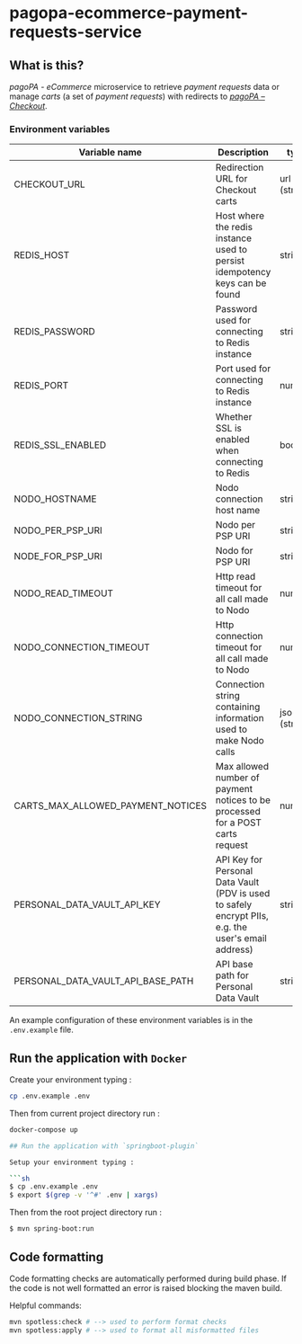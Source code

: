 # pagopa-ecommerce-payment-requests-service

## What is this?

_pagoPA - eCommerce_ microservice to retrieve _payment requests_ data or manage _carts_ (a set of _payment requests_)
with redirects to [_pagoPA – Checkout_](https://checkout.pagopa.it).

### Environment variables

| Variable name                      | Description                                                                  | type          | default |
|------------------------------------|------------------------------------------------------------------------------|---------------|---------|
| CHECKOUT_URL                       | Redirection URL for Checkout carts                                           | url (string)  |         |
| REDIS_HOST                         | Host where the redis instance used to persist idempotency keys can be found  | string        |         |
| REDIS_PASSWORD                     | Password used for connecting to Redis instance                               | string        |         |
| REDIS_PORT                         | Port used for connecting to Redis instance                                   | number        |         |
| REDIS_SSL_ENABLED                  | Whether SSL is enabled when connecting to Redis                              | boolean       |         |
| NODO_HOSTNAME                      | Nodo connection host name                                                    | string        |         |
| NODO_PER_PSP_URI                   | Nodo per PSP URI                                                             | string        |         |
| NODE_FOR_PSP_URI                   | Nodo for PSP URI                                                             | string        |         |
| NODO_READ_TIMEOUT                  | Http read timeout for all call made to Nodo                                  | number        |         |
| NODO_CONNECTION_TIMEOUT            | Http connection timeout for all call made to Nodo                            | number        |         |
| NODO_CONNECTION_STRING             | Connection string containing information used to make Nodo calls             | json (string) |         |
| CARTS_MAX_ALLOWED_PAYMENT_NOTICES  | Max allowed number of payment notices to be processed for a POST carts request | number        |         |
| PERSONAL_DATA_VAULT_API_KEY        | API Key for Personal Data Vault (PDV is used to safely encrypt PIIs, e.g. the user's email address)                  | string  |         |
| PERSONAL_DATA_VAULT_API_BASE_PATH  | API base path for Personal Data Vault                                                                                | string  |         |

An example configuration of these environment variables is in the `.env.example` file.

## Run the application with `Docker`

Create your environment typing :

```sh
cp .env.example .env
```

Then from current project directory run :

```sh
docker-compose up

## Run the application with `springboot-plugin`

Setup your environment typing :

```sh
$ cp .env.example .env
$ export $(grep -v '^#' .env | xargs)
```

Then from the root project directory run :

```sh
$ mvn spring-boot:run
```

## Code formatting

Code formatting checks are automatically performed during build phase.
If the code is not well formatted an error is raised blocking the maven build.

Helpful commands:

```sh
mvn spotless:check # --> used to perform format checks
mvn spotless:apply # --> used to format all misformatted files
```
